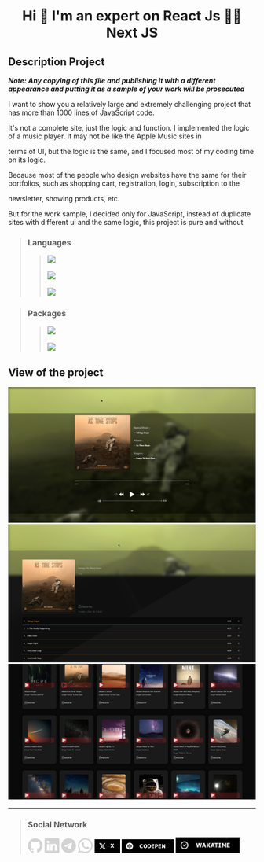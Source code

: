 # <p align="center">Hi 👋 I'm an expert on React Js 👨‍💻 Next JS</p>

## Description Project

__*Note: Any copying of this file and publishing it with a different appearance and putting it as a sample of your work will be prosecuted*__

I want to show you a relatively large and extremely challenging project that has more than 1000 lines of JavaScript code.

It's not a complete site, just the logic and function. I implemented the logic of a music player. It may not be like the Apple Music sites in 

terms of UI, but the logic is the same, and I focused most of my coding time on its logic.

Because most of the people who design websites have the same for their portfolios, such as shopping cart, registration, login, subscription to the 

newsletter, showing products, etc.

But for the work sample, I decided only for JavaScript, instead of duplicate sites with different ui and the same logic, this project is pure and without

>### Languages
>> ![](https://readme-typing-svg.demolab.com?font=Fira+Code&size=16&duration=1500&pause=5000&color=F77F1A&random=false&width=55&height=25&lines=Html5)
>> 
>> ![](https://readme-typing-svg.demolab.com?font=Fira+Code&size=16&duration=1500&pause=5000&color=5BCAF7&random=false&width=55&height=25&lines=Css3)
>> 
>> ![](https://readme-typing-svg.demolab.com?font=Fira+Code&size=16&duration=1500&pause=5000&color=FAFF09&random=false&width=100&height=25&lines=JavaScript)

>### Packages
>> ![](https://readme-typing-svg.demolab.com?font=Fira+Code&size=16&duration=1500&pause=5000&color=CB58F7FF&random=false&width=150&height=25&lines=Bootstrap)
>> 
>> ![](https://readme-typing-svg.demolab.com?font=Fira+Code&size=16&duration=1500&pause=5000&color=skyblue&random=false&width=150&height=25&lines=Bootstrap+Icons)

## View of the project

<img src="./public/img/1.png" alt="view" width="800px">
<img src="./public/img/2.png" alt="view" width="800px">
<img src="./public/img/3.png" alt="view" width="800px">

___
>### Social Network
> [<img src="https://github.com/khadem-mh/khadem-mh/blob/khadem/my-img/ImagesMedia/github.png" width="30">](https://github.com/khadem-mh)
> [<img src="https://github.com/khadem-mh/khadem-mh/blob/khadem/my-img/ImagesMedia/linkedin.png" width="30">](https://www.linkedin.com/in/khadem-mh/)
> [<img src="https://github.com/khadem-mh/khadem-mh/blob/khadem/my-img/ImagesMedia/telegram.png" width="30">](https://t.me/mhkhadem)
> [<img src="https://github.com/khadem-mh/khadem-mh/blob/khadem/my-img/ImagesMedia/whatsapp.png" width="30">](https://wa.me/989031335939)
> [<img src="https://github.com/khadem-mh/khadem-mh/blob/khadem/my-img/ImagesMedia/x.png">](https://x.com/khadem_mh)
> [<img src="https://github.com/khadem-mh/khadem-mh/blob/khadem/my-img/ImagesMedia/codepen.png">](https://codepen.io/khadem-mh)
> [<img src="https://github.com/khadem-mh/khadem-mh/blob/khadem/my-img/ImagesMedia/wakatimesvg.png" width="130">](https://wakatime.com/@khadem_mh)
